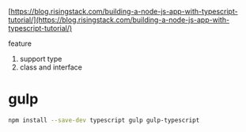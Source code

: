 [https://blog.risingstack.com/building-a-node-js-app-with-typescript-tutorial/](https://blog.risingstack.com/building-a-node-js-app-with-typescript-tutorial/)

feature

1. support type
2. class and interface

# gulp

```bash
npm install --save-dev typescript gulp gulp-typescript
```



